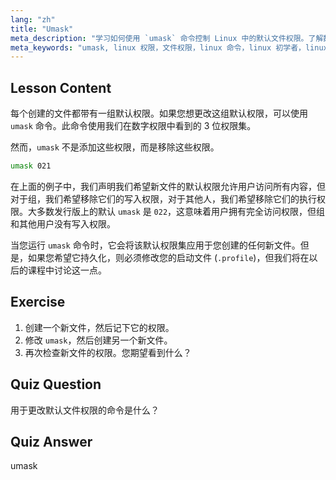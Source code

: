 ```yaml
---
lang: "zh"
title: "Umask"
meta_description: "学习如何使用 `umask` 命令控制 Linux 中的默认文件权限。了解数字权限并轻松管理新文件访问。"
meta_keywords: "umask, linux 权限，文件权限，linux 命令，linux 初学者，linux 教程，默认权限"
---
```


## Lesson Content

每个创建的文件都带有一组默认权限。如果您想更改这组默认权限，可以使用 `umask` 命令。此命令使用我们在数字权限中看到的 3 位权限集。

然而，`umask` 不是添加这些权限，而是移除这些权限。

```bash
umask 021
```

在上面的例子中，我们声明我们希望新文件的默认权限允许用户访问所有内容，但对于组，我们希望移除它们的写入权限，对于其他人，我们希望移除它们的执行权限。大多数发行版上的默认 `umask` 是 `022`，这意味着用户拥有完全访问权限，但组和其他用户没有写入权限。

当您运行 `umask` 命令时，它会将该默认权限集应用于您创建的任何新文件。但是，如果您希望它持久化，则必须修改您的启动文件 (`.profile`)，但我们将在以后的课程中讨论这一点。

## Exercise

1. 创建一个新文件，然后记下它的权限。
2. 修改 `umask`，然后创建另一个新文件。
3. 再次检查新文件的权限。您期望看到什么？

## Quiz Question

用于更改默认文件权限的命令是什么？

## Quiz Answer

umask
